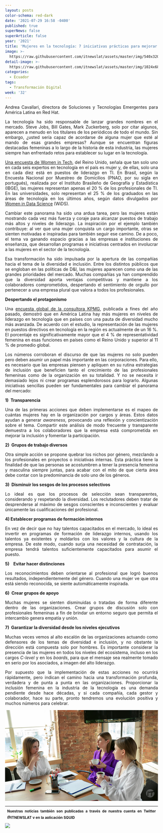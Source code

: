 ```yaml
---
layout: posts
color-schema: red-dark
date: '2021-07-29 16:58 -0400'
published: true
superNews: false
superArticle: false
year: '2021'
title: 'Mujeres en la tecnología: 7 iniciativas prácticas para mejorar la inclusión'
image: >-
  https://raw.githubusercontent.com/itnewslat/assets/master/img/540x320/Reunion-de-Mujeres-p.jpg
detail-image: >-
  https://raw.githubusercontent.com/itnewslat/assets/master/img/1024x680/Reunion-de-Mujeres-g.jpg
categories:
  - Ecuador
tags:
  - Transformación Digital
week: '32'
---
```

<p style="text-align: justify;">Andrea Cavallari, directora de Soluciones y Tecnologías Emergentes para América Latina en Red Hat.</p>
<p style="text-align: justify;">La tecnología ha sido responsable de lanzar grandes nombres en el mercado. Steve Jobs, Bill Gates, Mark Zuckerberg, solo por citar algunos, aparecen a menudo en los titulares de los periódicos de todo el mundo. Sin embargo, ¿usted sería capaz de acordarse de alguna mujer que esté al mando de esas grandes empresas? Aunque se encuentran figuras destacadas femeninas a lo largo de la historia de esta industria, las mujeres siempre han enfrentado retos para establecer su lugar en la tecnología.</p>
<p style="text-align: justify;"><a href="https://www.womenintech.co.uk/the-future-of-women-in-it">Una encuesta de Women in Tech</a>, del Reino Unido, señala que tan solo uno en cada seis expertos en tecnología en el país es mujer y, de ellas, solo una en cada diez está en puestos de liderazgo en TI. En Brasil, según la Encuesta Nacional por Muestreo de Domicilios (PNAD, por su sigla en portugués), realizada por el Instituto Brasileño de Geografía y Estadística (IBGE), las mujeres representan apenas el 20 % de los profesionales de TI. En las universidades, solo representan el 25 % de los graduados en las áreas de tecnología en los últimos años, según datos divulgados por <a href="https://computerworld.com.br/negocios/mulheres-representam-13-das-candidaturas-para-vagas-de-desenvolvimento-diz-pesquisa/">Women in Data Science</a> (WiDS).</p>
<p style="text-align: justify;">Cambiar este panorama ha sido una ardua tarea, pero las mujeres están mostrando cada vez más fuerza y coraje para alcanzar puestos de trabajo más altos y niveles de liderazgo. La inspiración por el ejemplo también contribuye: al ver que una mujer conquista un cargo importante, otras se sienten motivadas e inspiradas para también seguir ese camino. De a poco, el tema va ganando espacio gracias a las empresas e instituciones de enseñanza, que desarrollan programas e iniciativas centrados en involucrar a las mujeres en el sector de la tecnología.</p>
<p style="text-align: justify;">Esa transformación ha sido impulsada por la apertura de las compañías hacia el tema de la diversidad e inclusión. Entre los distintos públicos que se engloban en las políticas de D&amp;I, las mujeres aparecen como una de las grandes prioridades del mercado. Muchas compañías ya han comprendido que la diversidad aporta ventajas competitivas y mantiene a los colaboradores comprometidos, despertando el sentimiento de orgullo por pertenecer a una empresa plural que valora a todos los profesionales.</p>
<p style="text-align: justify;"><strong>Despertando el protagonismo</strong></p>
<p style="text-align: justify;">Una <a href="https://home.kpmg/xx/en/home/insights/2020/09/harvey-nash-kpmg-cio-survey-2020-everything-changed-or-did-it.html">encuesta global de la consultora KPMG</a>, publicada a fines del año pasado, demostró que en América Latina hay más mujeres en niveles de liderazgo en tecnología que en países con una pauta de diversidad mucho más avanzada. De acuerdo con el estudio, la representación de las mujeres en puestos directivos en tecnología en la región es actualmente de un 16 %. El porcentaje es significativamente mayor que el 4 % de representatividad femenina en esas funciones en países como el Reino Unido y superior al 11 % de promedio global.</p>
<p style="text-align: justify;">Los números corroboran el discurso de que las mujeres no solo pueden pero deben asumir un papel más importante en las corporaciones. Para ello, es necesario que las empresas piensen y apliquen en su rutina estrategias de inclusión que beneficien tanto el crecimiento de las profesionales femeninas como de la organización en su totalidad. Y no se necesita ir demasiado lejos ni crear programas esplendorosos para lograrlo. Algunas iniciativas sencillas pueden ser fundamentales para cambiar el panorama del mercado:</p>
<p style="text-align: justify;"><strong>1)  </strong><strong>Transparencia</strong></p>
<p style="text-align: justify;">Una de las primeras acciones que deben implementarse es el mapeo de cuántas mujeres hay en la organización por cargos y áreas. Estos datos ayudan a generar <em>awareness</em>, provocando una reflexión y concientización sobre el tema. Compartir este análisis de modo frecuente y transparente demuestra a los colaboradores que la empresa está comprometida en mejorar la inclusión y fomentar la participación.</p>
<p style="text-align: justify;"><strong>2)  </strong><strong>Grupos de trabajo diversos</strong></p>
<p style="text-align: justify;">Otra simple acción se propone quebrar los nichos por género, mezclando a los profesionales en proyectos o iniciativas internas. Esta práctica tiene la finalidad de que las personas se acostumbren a tener la presencia femenina y masculina siempre juntas, para acabar con el mito de que cierta área debe contar con la predominancia de solo uno de los géneros.</p>
<p style="text-align: justify;"><strong>3)  </strong><strong>Disminuir los sesgos de los procesos selectivos</strong></p>
<p style="text-align: justify;">Lo ideal es que los procesos de selección sean transparentes, considerando y respetando la diversidad. Los reclutadores deben tratar de desprenderse al máximo de sesgos conscientes e inconscientes y evaluar únicamente las cualificaciones del profesional.</p>
<p style="text-align: justify;"><strong>4) Establecer programas de formación internos</strong></p>
<p style="text-align: justify;">En vez de decir que no hay talentos capacitados en el mercado, lo ideal es invertir en programas de formación de liderazgo internos, usando los talentos ya existentes y moldarlos con los valores y la cultura de la empresa. De este modo, cuando surja una necesidad de contratación, la empresa tendrá talentos suficientemente capacitados para asumir el puesto.</p>
<p style="text-align: justify;"><strong>5)    </strong><strong>Evitar hacer distinciones</strong></p>
<p style="text-align: justify;">Los reconocimientos deben orientarse al profesional que logró buenos resultados, independientemente del género. Cuando una mujer ve que otra está siendo reconocida, se siente automáticamente inspirada.</p>
<p style="text-align: justify;"><strong>6)  </strong><strong>Crear grupos de apoyo </strong></p>
<p style="text-align: justify;">Muchas mujeres se sienten disminuidas o tratadas de forma diferente dentro de las organizaciones. Crear grupos de discusión solo con profesionales femeninas a fin de brindar un entorno seguro que permita el intercambio genera empatía y unión.</p>
<p style="text-align: justify;"><strong>7)  </strong><strong>Garantizar la diversidad desde los niveles ejecutivos</strong></p>
<p style="text-align: justify;">Muchas veces vemos al alto escalón de las organizaciones actuando como defensores de los temas de diversidad e inclusión, y no obstante la dirección está compuesta solo por hombres. Es importante considerar la presencia de las mujeres en todos los niveles del ecosistema, incluso en los cargos <em>C-level</em> y en los <em>boards</em>, para que el mensaje sea realmente tomado en serio por los asociados, a imagen del alto liderazgo.</p>
<p style="text-align: justify;">Por supuesto que la implementación de estas acciones no ocurrirá rápidamente, pero indican el camino hacia una transformación profunda, verdadera y de punta a punta en las organizaciones. Proporcionar la inclusión femenina en la industria de la tecnología es una demanda pendiente desde hace décadas, y si cada compañía, cada gestor y colaborador, hace su parte, pronto tendremos una evolución positiva y muchos números para celebrar.</p>

![](https://raw.githubusercontent.com/itnewslat/assets/master/img/540x320/Reunion-de-Mujeres-p.jpg)

<table style="height: 42px;" width="569">
<tbody>
<tr>
<td style="text-align: justify;"><sub><strong>Nuestras noticias también son publicadas a través de nuestra cuenta en Twitter <a href="https://twitter.com/itnewslat?lang=es">@ITNEWSLAT</a> y en la aplicación <a href="https://squidapp.co/en/">SQUID</a></strong></sub></td>
</tr>
</tbody>
</table>

<img src="https://tracker.metricool.com/c3po.jpg?hash=56f88a41e39ab42c063cc51676587a04"/>